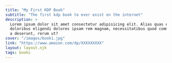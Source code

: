 ```yaml
---
title: "My First KDP Book"
subtitle: "The first kdp book to ever exist on the internet"
description: >
  Lorem ipsum dolor sit amet consectetur adipisicing elit. Alias quas est
  doloribus eligendi dolores ipsam rem magnam, necessitatibus quod commodi neque
  a deserunt, rerum ut?
cover: "/images/book1.jpg"
link: "https://www.amazon.com/dp/XXXXXXXXX"
layout: layout.njk
tags: books
---
```

